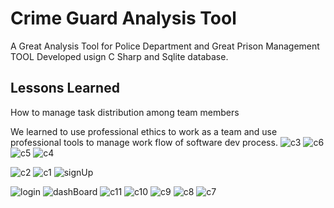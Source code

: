 
# Crime Guard Analysis Tool

A Great Analysis Tool for Police Department and Great Prison Management TOOL Developed usign C Sharp and Sqlite database.


## Lessons Learned

How to manage task distribution among team members

We learned to use professional ethics to work as a team and use  professional tools to manage work flow of software dev process.
![c3](https://github.com/umairimran/crimeGuardFinal/assets/66002305/b773394c-ed33-4c97-9ea1-935fd4d0c369)
![c6](https://github.com/umairimran/crimeGuardFinal/assets/66002305/1bb4bbb8-111e-4762-9ea4-58c41323fbb7)
![c5](https://github.com/umairimran/crimeGuardFinal/assets/66002305/9ec9d9a5-1e9a-4c76-b4a1-bac9dd5f4856)
![c4](https://github.com/umairimran/crimeGuardFinal/assets/66002305/de2802b4-0daa-4338-a233-84a008cda3e1)

![c2](https://github.com/umairimran/crimeGuardFinal/assets/66002305/4beeb733-24d3-4b50-845b-670f5b78dc29)
![c1](https://github.com/umairimran/crimeGuardFinal/assets/66002305/91796a6f-5dd6-4bcd-bc98-ac34d57cde88)
![signUp](https://github.com/umairimran/crimeGuardFinal/assets/66002305/c866a7df-0996-4f5e-add8-06b9109ed3c8)

![login](https://github.com/umairimran/crimeGuardFinal/assets/66002305/455375e7-22e1-4f6a-95d1-cfb15723bccc)
![dashBoard](https://github.com/umairimran/crimeGuardFinal/assets/66002305/faa831df-690c-4391-bd87-b95619921b83)
![c11](https://github.com/umairimran/crimeGuardFinal/assets/66002305/aa59e545-135f-4885-a2bc-0abd19236a2f)
![c10](https://github.com/umairimran/crimeGuardFinal/assets/66002305/ade9265c-06a5-48fb-b667-68cfc22d4a18)
![c9](https://github.com/umairimran/crimeGuardFinal/assets/66002305/5e5475cc-4578-414c-ac39-ab5a84de8918)
![c8](https://github.com/umairimran/crimeGuardFinal/assets/66002305/531a0f53-50a9-4502-ac49-15aec2301ae8)
![c7](https://github.com/umairimran/crimeGuardFinal/assets/66002305/76f1b7a7-0f7d-4e6a-a366-1a8ad994adb4)


